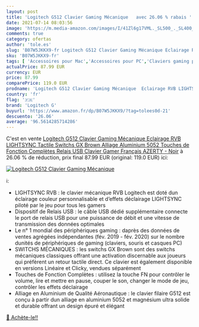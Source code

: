 ```yaml
---
layout: post
title: 'Logitech G512 Clavier Gaming Mécanique   avec 26.06 % rabais '
date: 2021-07-14 08:03:56
image: 'https://m.media-amazon.com/images/I/41Zl6g17VML._SL500_._SL400_.jpg'
comments: true
category: ofertas
author: 'tole.es'
slug: 'B07W5JKKX9-fr Logitech G512 Clavier Gaming Mécanique Eclairage RVB...'
sku: 'B07W5JKKX9-fr'
tags: [ 'Accessoires pour Mac','Accessoires pour PC','Claviers gaming pour Mac','Claviers gaming pour PC','Contrôleurs de jeu pour PC','Contrôleurs de jeux pour Mac','Jeux vidéo','Mac: Jeux et accessoires','PC: Jeux et accessoires','logitech g', ]
actualPrice: 87.99 EUR
currency: EUR
price: 87.99
comparePrice: 119.0 EUR
prodname: 'Logitech G512 Clavier Gaming Mécanique  Eclairage RVB LIGHTSYNC  Tactile Switchs GX Brown  Alliage Aluminium 5052  Touches de Fonction Complètes  Relais USB  Clavier Gamer Français AZERTY - Noir'
country: 'fr'
flag: '🇫🇷'
brand: 'Logitech G'
buyurl: 'https://www.amazon.fr/dp/B07W5JKKX9/?tag=tolees0d-21'
descuento: '26.06'
average: '96.5614285714286'
---
```


C'est en vente [Logitech G512 Clavier Gaming Mécanique  Eclairage RVB LIGHTSYNC  Tactile Switchs GX Brown  Alliage Aluminium 5052  Touches de Fonction Complètes  Relais USB  Clavier Gamer Français AZERTY - Noir](https://www.amazon.fr/dp/B07W5JKKX9/?tag=tolees0d-21)  à  26.06 % de réduction, prix final  87.99 EUR (original: 119.0 EUR) ici:

[![Logitech G512 Clavier Gaming Mécanique  ](https://m.media-amazon.com/images/I/41Zl6g17VML._SL500_._SL400_.jpg)](https://www.amazon.fr/dp/B07W5JKKX9/?tag=tolees0d-21)

ℹ️:

- LIGHTSYNC RVB : le clavier mécanique RVB Logitech est doté dun éclairage couleur personnalisable et d’effets déclairage LIGHTSYNC piloté par le jeu pour tous les gamers
- Dispositif de Relais USB : le câble USB dédié supplémentaire connecte le port de relais USB pour une puissance de débit et une vitesse de transmission des données optimales
- Le n° 1 mondial des périphériques gaming : daprès des données de ventes agrégées indépendantes (fév. 2019 - fév. 2020) sur le nombre dunités de périphériques de gaming (claviers, souris et casques PC)
- SWITCHS MÉCANIQUES : les switchs GX Brown sont des switchs mécaniques classiques offrant une activation discernable aux joueurs qui préfèrent un retour tactile direct. Ce clavier est également disponible en versions Linéaire et Clicky, vendues séparément
- Touches de Fonction Complètes : utilisez la touche FN pour contrôler le volume, lire et mettre en pause, couper le son, changer le mode de jeu, contrôler les effets déclairage
- Alliage en Aluminium de Qualité Aéronautique : le clavier filaire G512 est conçu à partir dun alliage en aluminium 5052 et magnésium ultra solide et durable offrant un design épuré et élégant

[🛒 Achète-le!!](https://www.amazon.fr/dp/B07W5JKKX9/?tag=tolees0d-21)
